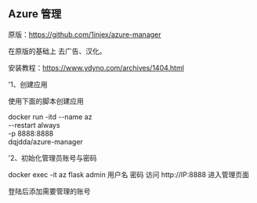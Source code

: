 ## Azure 管理

原版：https://github.com/1injex/azure-manager

在原版的基础上 去广告、汉化。

安装教程：https://www.ydyno.com/archives/1404.html

'1、创建应用

使用下面的脚本创建应用

docker run -itd --name az \
--restart always \
-p 8888:8888 \
dqjdda/azure-manager

'2、初始化管理员账号与密码

docker exec -it az flask admin 用户名 密码
访问 http://IP:8888 进入管理页面

登陆后添加需要管理的账号
